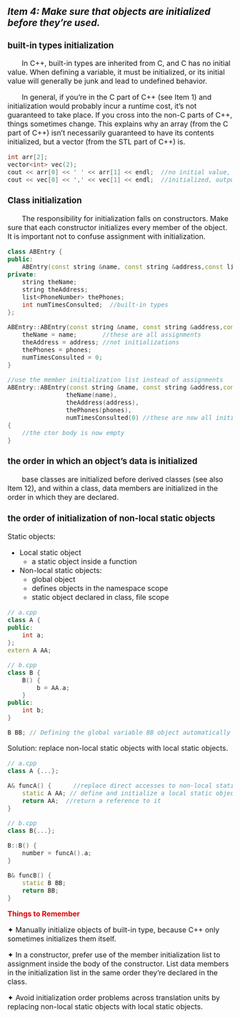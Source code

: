 ## ***Item 4: Make sure that objects are initialized before they’re used.***
<font size="3">

### built-in types initialization
&emsp;&emsp;In C++, built-in types are inherited from C, and C has no initial value. When defining a variable, it must be initialized, or its initial value will generally be junk and lead to undefined behavior.

&emsp;&emsp;In general, if you’re in the C part of C++ (see Item 1) and initialization would probably incur a runtime cost, it’s not guaranteed to take place. If you cross into the non-C parts of C++, things sometimes change. This explains why an array (from the C part of C++) isn’t necessarily guaranteed to have its contents initialized, but a vector (from the STL part of C++) is.
```cpp
int arr[2];
vector<int> vec(2);
cout << arr[0] << ' ' << arr[1] << endl;  //no initial value, output two random value
cout << vec[0] << ',' << vec[1] << endl;  //initialized, output 0,0
```

### Class initialization
&emsp;&emsp;The responsibility for initialization falls on constructors. Make sure that each constructor initializes every member of the object. It is important not to confuse assignment with initialization.
```cpp
class ABEntry {
public:
    ABEntry(const string &name, const string &address,const list<PhoneNumber> &phones);
private:
    string theName;
    string theAddress;
    list<PhoneNumber> thePhones;
    int numTimesConsulted;	//built-in types
};

ABEntry::ABEntry(const string &name, const string &address,const list<PhoneNumber> &phones) {
	theName = name;       //these are all assignments
    theAddress = address; //not initializations
    thePhones = phones;
    numTimesConsulted = 0;
}

//use the member initialization list instead of assignments
ABEntry::ABEntry(const string &name, const string &address,const list<PhoneNumber> &phones):
				theName(name),
                theAddress(address),
                thePhones(phones),
                numTimesConsulted(0) //these are now all initializations
{
    //the ctor body is now empty
}
```
### the order in which an object’s data is initialized
&emsp;&emsp;base classes are initialized before derived classes (see also Item 12), and within a class, data members are initialized in the order in which they are declared.

### the order of initialization of non-local static objects
Static objects:
* Local static object
  * a static object inside a function
* Non-local static objects: 
  * global object
  * defines objects in the namespace scope
  * static object declared in class, file scope

```cpp
// a.cpp
class A {
public:
    int a;
};
extern A AA;

// b.cpp
class B {
    B() {
        b = AA.a;
    }
public:
    int b;
}

B BB; // Defining the global variable BB object automatically calls the constructor of class B. The constructor requires the value of member variable a of class AA, but we cannot guarantee that the AA has been initialized.
```
Solution: replace non-local static objects with local static objects.
```cpp
// a.cpp
class A {...};

A& funcA() {      //replace direct accesses to non-local static objects with calls to functions that return references to local static objects
    static A AA; // define and initialize a local static object
    return AA;  //return a reference to it
}

// b.cpp
class B{...};

B::B() {                      
    number = funcA().a;
}

B& funcB() {
    static B BB;
    return BB;
}
```
<font color="#dd0000">**Things to Remember**</font>

✦ Manually initialize objects of built-in type, because C++ only sometimes initializes them itself.

✦ In a constructor, prefer use of the member initialization list to assignment inside the body of the constructor. List data members in
the initialization list in the same order they’re declared in the class.

✦ Avoid initialization order problems across translation units by replacing non-local static objects with local static objects.
